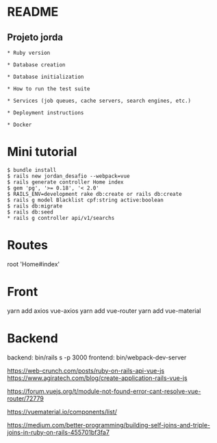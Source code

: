 # README

## Projeto jorda 
    * Ruby version

    * Database creation

    * Database initialization

    * How to run the test suite

    * Services (job queues, cache servers, search engines, etc.)

    * Deployment instructions

    * Docker 

# Mini tutorial 
    $ bundle install
    $ rails new jordan_desafio --webpack=vue
    $ rails generate controller Home index
    $ gem 'pg', '>= 0.18', '< 2.0' 
    $ RAILS_ENV=development rake db:create or rails db:create
    $ rails g model Blacklist cpf:string active:boolean
    $ rails db:migrate
    $ rails db:seed
    * rails g controller api/v1/searchs
    


# Routes
  root 'Home#index'



# Front
yarn add axios vue-axios
yarn add vue-router
yarn add vue-material

# Backend
backend: bin/rails s -p 3000
frontend: bin/webpack-dev-server




https://web-crunch.com/posts/ruby-on-rails-api-vue-js
https://www.agiratech.com/blog/create-application-rails-vue-js

https://forum.vuejs.org/t/module-not-found-error-cant-resolve-vue-router/72779

https://vuematerial.io/components/list/

https://medium.com/better-programming/building-self-joins-and-triple-joins-in-ruby-on-rails-455701bf3fa7